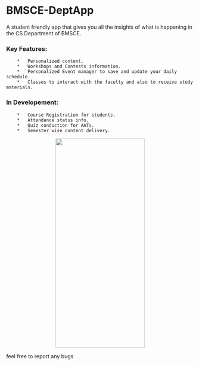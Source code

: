 # BMSCE-DeptApp

A student friendly app that gives you all the insights of what is happening in the CS Department of BMSCE.

### Key Features:
        *   Personalized content.
        *   Workshops and Contests information.
        *   Personalized Event manager to save and update your daily schedule.
        *   Classes to interact with the faculty and also to receive study materials.


### In Developement:
        *   Course Registration for students.
        *   Attendance status info.
        *   Quiz conduction for AATs.
        *   Semester wise content delivery.
<center>
<image src="https://github.com/ashishedu98/BMSCE-DeptApp/blob/master/home.jpg?raw=true" width="240px" height="560px"/></center>

feel free to report any bugs

